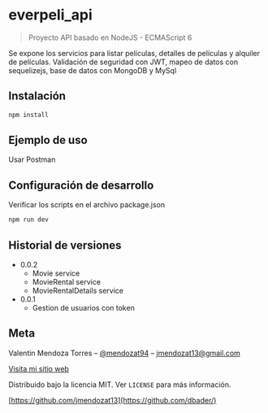 # everpeli_api
> Proyecto API basado en NodeJS - ECMAScript 6

Se expone los servicios para listar películas, detalles de películas y alquiler de películas.
Validación de seguridad con JWT, mapeo de datos con sequelizejs, base de datos con MongoDB y MySql

## Instalación

```sh
npm install
```

## Ejemplo de uso

Usar Postman

## Configuración de desarrollo

Verificar los scripts en el archivo package.json

```sh
npm run dev
```

## Historial de versiones
* 0.0.2 
   * Movie service
   * MovieRental service
   * MovieRentalDetails service
* 0.0.1
    * Gestion de usuarios con token

## Meta

Valentin Mendoza Torres – [@mendozat94](https://twitter.com/mendozat94) – jmendozat13@gmail.com

[Visita mi sitio web](https://vmtgames.com/)

Distribuido bajo la licencia MIT. Ver ``LICENSE`` para más información.

[https://github.com/jmendozat13](https://github.com/dbader/)

